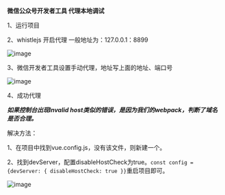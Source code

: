 **微信公众号开发者工具 代理本地调试**

1、运行项目

2、whistlejs 开启代理  一般地址为：127.0.0.1：8899

![image](https://ftp.bmp.ovh/imgs/2021/04/ec5a449911efadf6.png)

3、微信开发者工具设置手动代理，地址写上面的地址、端口号

![image](https://ftp.bmp.ovh/imgs/2021/04/db34fb345c57f9a4.png)

4、成功代理



***如果控制台出现Invalid host类似的错误，是因为我们的webpack，判断了域名是否合理。***

解决方法：

1、在项目中找到vue.config.js，没有该文件，则新建一个。

2、找到devServer，配置disableHostCheck为true。`const config = {devServer: { disableHostCheck: true }}`重启项目即可。

![image](https://ftp.bmp.ovh/imgs/2021/04/32522b7660b879e6.png)